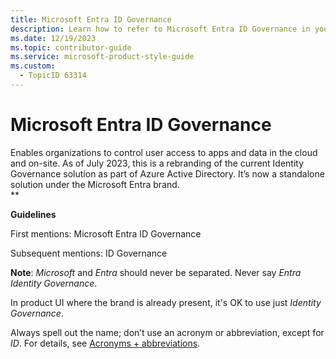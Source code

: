 ```yaml
---
title: Microsoft Entra ID Governance
description: Learn how to refer to Microsoft Entra ID Governance in your content.
ms.date: 12/19/2023
ms.topic: contributor-guide
ms.service: microsoft-product-style-guide
ms.custom:
  - TopicID 63314
---
```



# Microsoft Entra ID Governance

Enables organizations to control user access to apps and data in the cloud and on-site. As of July 2023, this is a rebranding of the current Identity Governance solution as part of Azure Active Directory. It’s now a standalone solution under the Microsoft Entra brand.  
**  

**Guidelines**  

First mentions: Microsoft Entra ID Governance  

Subsequent mentions: ID Governance  

**Note**: *Microsoft* and *Entra* should never be separated. Never say *Entra Identity Governance*.  

In product UI where the brand is already present, it's OK to use just *Identity Governance*.  

Always spell out the name; don’t use an acronym or abbreviation, except for *ID*. For details, see [Acronyms + abbreviations](~\acronyms-and-abbreviations.md).  

  